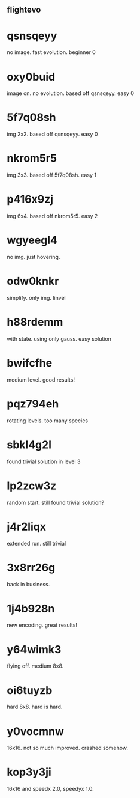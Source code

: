 ## flightevo

# qsnsqeyy

no image. fast evolution. beginner 0

# oxy0buid

image on. no evolution. based off qsnsqeyy. easy 0

# 5f7q08sh

img 2x2. based off qsnsqeyy. easy 0

# nkrom5r5

img 3x3. based off 5f7q08sh. easy 1

# p416x9zj

img 6x4. based off nkrom5r5. easy 2

# wgyeegl4

no img. just hovering.

# odw0knkr

simplify. only img. linvel

# h88rdemm

with state. using only gauss. easy solution

# bwifcfhe

medium level. good results!

# pqz794eh

rotating levels. too many species

# sbkl4g2l

found trivial solution in level 3

# lp2zcw3z

random start. still found trivial solution?

# j4r2liqx

extended run. still trivial

# 3x8rr26g

back in business.

# 1j4b928n

new encoding. great results!

# y64wimk3

flying off. medium 8x8.

# oi6tuyzb

hard 8x8. hard is hard.

# y0vocmnw

16x16. not so much improved. crashed somehow.

# kop3y3ji

16x16 and speedx 2.0, speedyx 1.0.